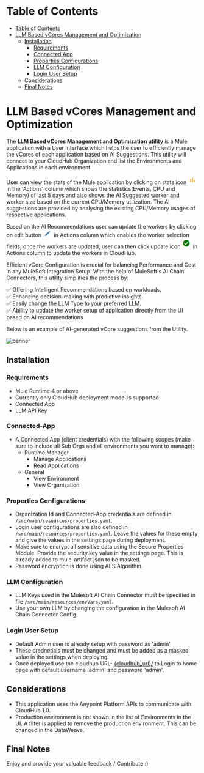Table of Contents
=================

   * [Table of Contents](#table-of-contents)
   * [LLM Based vCores Management and Optimization](#llm-based-vcores-management-and-optimization)
      * [Installation](#installation)
         * [Requirements](#requirements)
         * [Connected App](#connected-app)
         * [Properties Configurations](#properties-configurations)
         * [LLM Configuration](#llm-configuration)
         * [Login User Setup](#login-user-setup)
      * [Considerations](#considerations)
      * [Final Notes](#final-notes)

# LLM Based vCores Management and Optimization
The **LLM Based vCores Management and Optimization utility** is a Mule application with a User Interface which helps the user to efficiently manage the vCores of each application based on AI Suggestions. This utility will connect to your CloudHub Organization and list the Environments and Applications in each environment.

User can view the stats of the Mule application by clicking on stats icon <img src="readme-assets/image-1.png" width="5%" alt="banner"> in the 'Actions' column which shows the statistics(Events, CPU and Memory) of last 5 days and also shows the AI Suggested worker and worker size based on the current CPU/Memory utilization. The AI suggestions are provided by analysing the existing CPU/Memory usages of respective applications.

Based on the AI Recommendations user can update the workers by clicking on edit button <img src="readme-assets/image.png" width="5%" alt="banner"> in Actions column which enables the worker selection fields, once the workers are updated, user can then click update icon <img src="readme-assets/image-2.png" width="5%" alt="banner"> in Actions column to update the workers in CloudHub.


Efficient vCore Configuration is crucial for balancing Performance and Cost in any MuleSoft Integration Setup. With the help of MuleSoft's AI Chain Connectors, this utility simplifies the process by:

✅ Offering Intelligent Recommendations based on workloads.\
✅ Enhancing decision-making with predictive insights.\
✅ Easily change the LLM Type to your preferred LLM.\
✅ Ability to update the worker setup of application directly from the UI based on AI recommendations

Below is an example of AI-generated vCore suggestions from the Utility.

<img src="readme-assets/image-3.jpeg" width="5%" alt="banner">

## Installation

### Requirements
- Mule Runtime 4 or above
- Currently only CloudHub deployment model is supported
- Connected App
- LLM API Key

### Connected-App
  - A Connected App (client credentials) with the following scopes (make sure to include all Sub Orgs and all environments you want to manage):
    - Runtime Manager
      - Manage Applications
      - Read Applications
    - General
      - View Environment
      - View Organization

### Properties Configurations

- Organization Id and Connected-App credentials are defined in `/src/main/resources/properties.yaml`.
- Login user configurations are also defined in `/src/main/resources/properties.yaml`. Leave the values for these empty and give the values in the settings page during deployment.
- Make sure to encrypt all sensitive data using the Secure Properties Module. Provide the security.key value in the settings page. This is already added to mule-artifact.json to be masked.
- Password encryption is done using AES Algorithm.

### LLM Configuration

- LLM Keys used in the Mulesoft AI Chain Connector must be specified in file `/src/main/resources/envVars.yaml`.
- Use your own LLM by changing the configuration in the Mulesoft AI Chain Connector Config.

### Login User Setup
  - Default Admin user is already setup with password as 'admin'
  - These crednetials must be changed and must be added as a masked value in the settings when deploying. 
  - Once deployed use the cloudhub URL- <u>{cloudbub_url}/</u> to Login to home page with default username 'admin' and password 'admin'.


## Considerations

- This application uses the Anypoint Platform APIs to communicate with CloudHub 1.0.
- Production environment is not shown in the list of Environments in the UI. A filter is applied to remove the production environment. This can be changed in the DataWeave.

## Final Notes
Enjoy and provide your valuable feedback / Contribute :)



